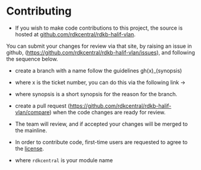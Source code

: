 # Contributing

- If you wish to make code contributions to this project, the source is hosted at [github.com/rdkcentral/rdkb-halif-vlan](https://github.com/rdkcentral/rdkb-halif-vlan).

You can submit your changes for review via that site, by raising an issue in github, (https://github.com/rdkcentral/rdkb-halif-vlan/issues), and following the sequence below.

- create a branch with a name follow the guidelines gh(x)_(synopsis)
- where x is the ticket number, you can do this via the following link ->
- where synopsis is a short synopsis for the reason for the branch.
- create a pull request (https://github.com/rdkcentral/rdkb-halif-vlan/compare) when the code changes are ready for review.
- The team will review, and if accepted your changes will be merged to the mainline.

- In order to contribute code, first-time users are requested to agree to the [license](https://wiki.rdkcentral.com/signup.action).

- where `rdkcentral` is your module name
